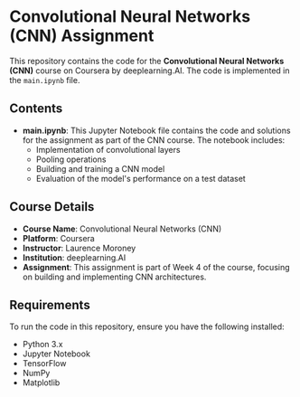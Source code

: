 # Convolutional Neural Networks (CNN) Assignment

This repository contains the code for the **Convolutional Neural Networks (CNN)** course on Coursera by deeplearning.AI. The code is implemented in the `main.ipynb` file.

## Contents

- **main.ipynb**: This Jupyter Notebook file contains the code and solutions for the assignment as part of the CNN course. The notebook includes:
  - Implementation of convolutional layers
  - Pooling operations
  - Building and training a CNN model
  - Evaluation of the model's performance on a test dataset

## Course Details

- **Course Name**: Convolutional Neural Networks (CNN)
- **Platform**: Coursera
- **Instructor**: Laurence Moroney
- **Institution**: deeplearning.AI
- **Assignment**: This assignment is part of Week 4 of the course, focusing on building and implementing CNN architectures.

## Requirements

To run the code in this repository, ensure you have the following installed:

- Python 3.x
- Jupyter Notebook
- TensorFlow
- NumPy
- Matplotlib
